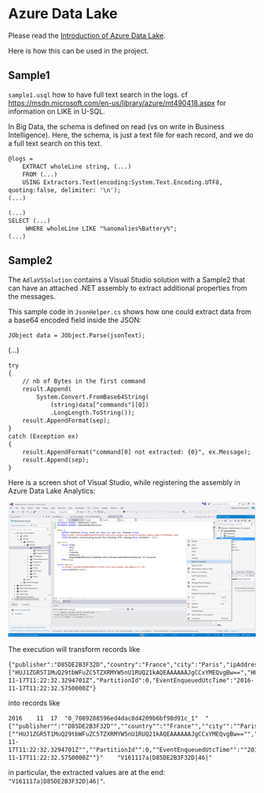 # Azure Data Lake

Please read the [Introduction of Azure Data Lake](AzureDataLake.md).

Here is how this can be used in the project.

## Sample1

`sample1.usql` how to have full text search in the logs.
cf <https://msdn.microsoft.com/en-us/library/azure/mt490418.aspx> for information on LIKE in U-SQL.

In Big Data, the schema is defined on read (vs on write in Business Intelligence). 
Here, the schema, is just a text file for each record, and we do a full text search on this text.

```
@logs = 
    EXTRACT wholeLine string, (...)
    FROM (...)
    USING Extractors.Text(encoding:System.Text.Encoding.UTF8, quoting:false, delimiter: '\n');
(...)
```

```
(...)
SELECT (...)
     WHERE wholeLine LIKE "%anomalies%Battery%";
(...)
```

## Sample2 

The `AdlaVSSolution` contains a Visual Studio solution with a Sample2 that can have an attached .NET assembly to extract additional properties from the messages.

This sample code in `JsonHelper.cs` shows how one could extract data from a base64 encoded field inside the JSON:

```
JObject data = JObject.Parse(jsonText);
```

(...)

```
try
{
    // nb of Bytes in the first command
    result.Append(
        System.Convert.FromBase64String(
            (string)data["commands"][0])
            .LongLength.ToString());
    result.AppendFormat(sep);
}
catch (Exception ex)
{
    result.AppendFormat("command[0] not extracted: {0}", ex.Message);
    result.Append(sep);
}
```


Here is a screen shot of Visual Studio, while registering the assembly in Azure Data Lake Analytics:

![](img/sample2-visual-studio.png)

The execution will transform records like 

```
{"publisher":"D85DE2B3F32D","country":"France","city":"Paris","ipAddress":"42.42.42.42.41","commands":["HUJ1ZGR5T1MuQ29tbWFuZC5TZXRMYW5nU1RUQ21kAQEAAAAAAJgCCxYMEQvgBw==","HUJ1ZGR5T1MuQ29tbWFuZC5TZXRMYW5nVFRTQ21kAQEAAAAAAO0CCxYMEQvgBw==","IEJ1ZGR5T1MuQ29tbWFuZC5TZXRMYW5nU3BoaW54Q21kAQEAAAAAAPMCCxYMEQvgBw==","GEJ1ZGR5T1MuQ29tbWFuZC5FbXB0eUNtZDQBDxYMEQvgBw==","GEJ1ZGR5T1MuQ29tbWFuZC5FbXB0eUNtZDoBDxYMEQvgBw==","HUJ1ZGR5T1MuQ29tbWFuZC5TZXRNb29kTEVEQ21kAQEAAAAAAEABDxYMEQvgBw==","IUJ1ZGR5T1MuQ29tbWFuZC5TZXRXaGVlbHNTcGVlZENtZAH///9/AgAAUEIAAERCAEgBDxYMEQvgBw==","GEJ1ZGR5T1MuQ29tbWFuZC5FbXB0eUNtZFEBDxYMEQvgBw==","HUJ1ZGR5T1MuQ29tbWFuZC5TZXRNb29kTEVEQ21kAQEAAAAAAFYBDxYMEQvgBw==","IUJ1ZGR5T1MuQ29tbWFuZC5TZXRXaGVlbHNTcGVlZENtZAH///9/AgAAuEEAAIZCAFsBDxYMEQvgBw==","GEJ1ZGR5T1MuQ29tbWFuZC5FbXB0eUNtZGEBDxYMEQvgBw==","HUJ1ZGR5T1MuQ29tbWFuZC5TZXRNb29kTEVEQ21kAQMAAAAAAGYBDxYMEQvgBw==","IUJ1ZGR5T1MuQ29tbWFuZC5TZXRXaGVlbHNTcGVlZENtZAH///9/AgAAHEIAAIpCAGsBDxYMEQvgBw=="],"EventProcessedUtcTime":"2016-11-17T11:22:32.3294701Z","PartitionId":0,"EventEnqueuedUtcTime":"2016-11-17T11:22:32.5750000Z"}
```

into records like

```
2016	11	17	"0_7089288596ed4dac8d4209b6bf98d91c_1"	"{""publisher"":""D85DE2B3F32D"",""country"":""France"",""city"":""Paris"",""ipAddress"":""42.42.42.42.41"",""commands"":[""HUJ1ZGR5T1MuQ29tbWFuZC5TZXRMYW5nU1RUQ21kAQEAAAAAAJgCCxYMEQvgBw=="",""HUJ1ZGR5T1MuQ29tbWFuZC5TZXRMYW5nVFRTQ21kAQEAAAAAAO0CCxYMEQvgBw=="",""IEJ1ZGR5T1MuQ29tbWFuZC5TZXRMYW5nU3BoaW54Q21kAQEAAAAAAPMCCxYMEQvgBw=="",""GEJ1ZGR5T1MuQ29tbWFuZC5FbXB0eUNtZDQBDxYMEQvgBw=="",""GEJ1ZGR5T1MuQ29tbWFuZC5FbXB0eUNtZDoBDxYMEQvgBw=="",""HUJ1ZGR5T1MuQ29tbWFuZC5TZXRNb29kTEVEQ21kAQEAAAAAAEABDxYMEQvgBw=="",""IUJ1ZGR5T1MuQ29tbWFuZC5TZXRXaGVlbHNTcGVlZENtZAH///9/AgAAUEIAAERCAEgBDxYMEQvgBw=="",""GEJ1ZGR5T1MuQ29tbWFuZC5FbXB0eUNtZFEBDxYMEQvgBw=="",""HUJ1ZGR5T1MuQ29tbWFuZC5TZXRNb29kTEVEQ21kAQEAAAAAAFYBDxYMEQvgBw=="",""IUJ1ZGR5T1MuQ29tbWFuZC5TZXRXaGVlbHNTcGVlZENtZAH///9/AgAAuEEAAIZCAFsBDxYMEQvgBw=="",""GEJ1ZGR5T1MuQ29tbWFuZC5FbXB0eUNtZGEBDxYMEQvgBw=="",""HUJ1ZGR5T1MuQ29tbWFuZC5TZXRNb29kTEVEQ21kAQMAAAAAAGYBDxYMEQvgBw=="",""IUJ1ZGR5T1MuQ29tbWFuZC5TZXRXaGVlbHNTcGVlZENtZAH///9/AgAAHEIAAIpCAGsBDxYMEQvgBw==""],""EventProcessedUtcTime"":""2016-11-17T11:22:32.3294701Z"",""PartitionId"":0,""EventEnqueuedUtcTime"":""2016-11-17T11:22:32.5750000Z""}"	"V161117a|D85DE2B3F32D|46|"
```

in particular, the extracted values are at the end: `"V161117a|D85DE2B3F32D|46|"`.

